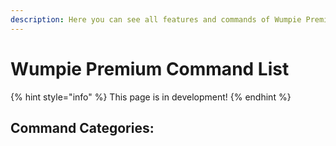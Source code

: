 ```yaml
---
description: Here you can see all features and commands of Wumpie Premium
---
```


# Wumpie Premium Command List

{% hint style="info" %}
This page is in development!
{% endhint %}

## Command Categories:





